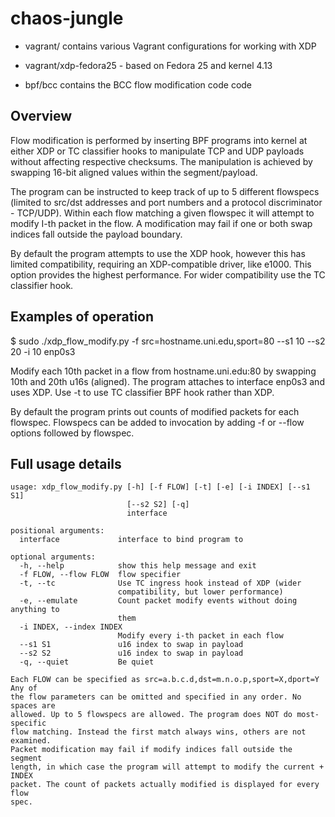 # chaos-jungle

- vagrant/ contains various Vagrant configurations for working with XDP
- vagrant/xdp-fedora25 - based on Fedora 25 and kernel 4.13

- bpf/bcc contains the BCC flow modification code code

## Overview

Flow modification is performed by inserting BPF programs into kernel at either XDP or TC classifier hooks to manipulate TCP and UDP payloads without affecting respective checksums. The manipulation is achieved by swapping 16-bit aligned values within the segment/payload.

The program can be instructed to keep track of up to 5 different flowspecs (limited to src/dst addresses and port numbers and a protocol discriminator - TCP/UDP). Within each flow matching a given flowspec it will attempt to modify I-th packet in the flow. A modification may fail if one or both swap indices fall outside the payload boundary. 

By default the program attempts to use the XDP hook, however this has limited compatibility, requiring an XDP-compatible driver, like e1000. This option provides the highest performance. For wider compatibility use the TC classifier hook. 

## Examples of operation

$ sudo ./xdp_flow_modify.py -f src=hostname.uni.edu,sport=80 --s1 10 --s2 20 -i 10 enp0s3

Modify each 10th packet in a flow from hostname.uni.edu:80 by swapping 10th and 20th u16s (aligned). The program attaches to interface enp0s3 and uses XDP. Use -t to use TC classifier BPF hook rather than XDP. 

By default the program prints out counts of modified packets for each flowspec. Flowspecs can be added to invocation by adding -f or --flow options followed by flowspec. 

## Full usage details
```
usage: xdp_flow_modify.py [-h] [-f FLOW] [-t] [-e] [-i INDEX] [--s1 S1]
                          [--s2 S2] [-q]
                          interface

positional arguments:
  interface             interface to bind program to

optional arguments:
  -h, --help            show this help message and exit
  -f FLOW, --flow FLOW  flow specifier
  -t, --tc              Use TC ingress hook instead of XDP (wider
                        compatibility, but lower performance)
  -e, --emulate         Count packet modify events without doing anything to
                        them
  -i INDEX, --index INDEX
                        Modify every i-th packet in each flow
  --s1 S1               u16 index to swap in payload
  --s2 S2               u16 index to swap in payload
  -q, --quiet           Be quiet

Each FLOW can be specified as src=a.b.c.d,dst=m.n.o.p,sport=X,dport=Y Any of
the flow parameters can be omitted and specified in any order. No spaces are
allowed. Up to 5 flowspecs are allowed. The program does NOT do most-specific
flow matching. Instead the first match always wins, others are not examined.
Packet modification may fail if modify indices fall outside the segment
length, in which case the program will attempt to modify the current + INDEX
packet. The count of packets actually modified is displayed for every flow
spec.
```

